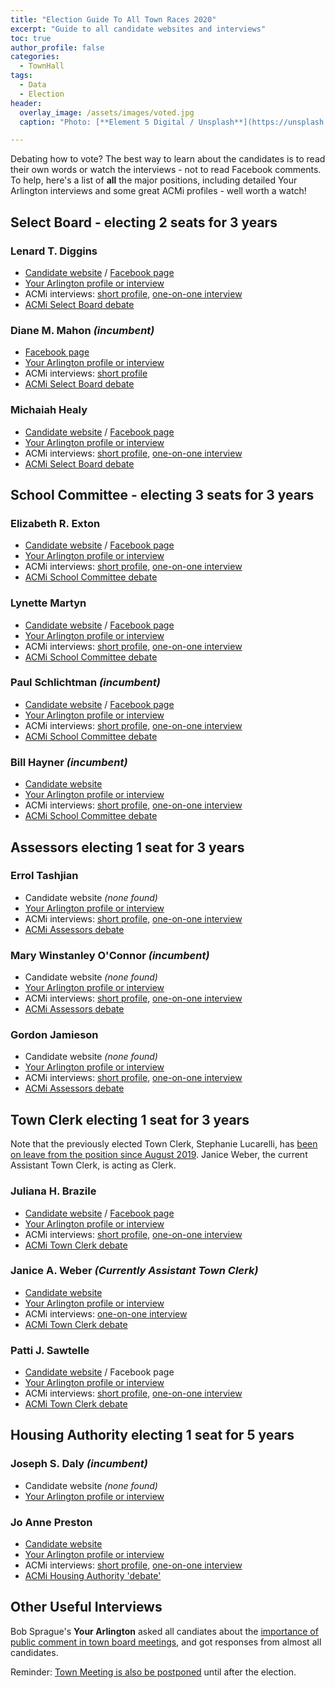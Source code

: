 ```yaml
---
title: "Election Guide To All Town Races 2020"
excerpt: "Guide to all candidate websites and interviews"
toc: true
author_profile: false
categories:
  - TownHall
tags:
  - Data
  - Election
header:
  overlay_image: /assets/images/voted.jpg
  caption: "Photo: [**Element 5 Digital / Unsplash**](https://unsplash.com/@element5digital)"

---
```


Debating how to vote?  The best way to learn about the candidates is to read their own words or watch the interviews - not to read Facebook comments.  To help, here's a list of **all** the major positions, including detailed Your Arlington interviews and some great ACMi profiles - well worth a watch!

## Select Board - electing 2 seats for 3 years

### Lenard T. Diggins

- [Candidate website](https://www.digginsforselectboard.com) / [Facebook page](https://www.facebook.com/LenForSelectBoard/)
- [Your Arlington profile or interview](https://www.yourarlington.com/arlington-archives/town-school/elections/16604-diggins-011320.html)
- ACMi interviews: [short profile](https://acmi.tv/videos/select-board-candidate-profiles-2020-lenard-t-diggins/), [one-on-one interview](https://acmi.tv/videos/one-on-one-select-board-lenard-diggins/)
- [ACMi Select Board debate](https://acmi.tv/videos/arlington-select-board-debate-2020/)

### Diane M. Mahon _(incumbent)_

- [Facebook page](https://www.facebook.com/Diane.Mahon.for.SelectBoard/)
- [Your Arlington profile or interview](https://www.yourarlington.com/arlington-archives/town-school/elections/16905-mahon-032520.html)
- ACMi interviews: [short profile](https://acmi.tv/videos/select-board-candidate-profiles-2020-diane-mahon/)
- [ACMi Select Board debate](https://acmi.tv/videos/arlington-select-board-debate-2020/)


### Michaiah Healy

- [Candidate website](https://www.healyforselectboard.com) / [Facebook page](https://www.facebook.com/MichaiahHealyforSelectBoard/)
- [Your Arlington profile or interview](https://www.yourarlington.com/arlington-archives/town-school/elections/16829-healy-031120.html)
- ACMi interviews: [short profile](https://acmi.tv/videos/select-board-candidate-profiles-2020-michaiah-healy/), [one-on-one interview](https://acmi.tv/videos/one-on-one-select-board-michaiah-healy/)
- [ACMi Select Board debate](https://acmi.tv/videos/arlington-select-board-debate-2020/)


## School Committee - electing 3 seats for 3 years

### Elizabeth R. Exton

- [Candidate website](https://www.elizabethexton.com) / [Facebook page](https://www.facebook.com/ExtonforSchoolCommittee/)
- [Your Arlington profile or interview](https://www.yourarlington.com/arlington-archives/town-school/elections/16765-exton-022220.html)
- ACMi interviews: [short profile](https://acmi.tv/videos/school-committee-candidate-profiles-elizabeth-r-exton/), [one-on-one interview](https://acmi.tv/videos/one-on-one-school-committee-elizabeth-exton/)
- [ACMi School Committee debate](https://acmi.tv/videos/arlington-school-committee-debate-2020/)

### Lynette Martyn

- [Candidate website](https://www.electlynette.com) / [Facebook page](https://www.facebook.com/ElectLynetteSchoolCommittee/)
- [Your Arlington profile or interview](https://www.yourarlington.com/arlington-archives/town-school/elections/16780-martyn-022820.html)
- ACMi interviews: [short profile](https://acmi.tv/videos/school-committee-candidate-profiles-lynette-martyn-2020/), [one-on-one interview](https://acmi.tv/videos/one-on-one-school-committee-lynette-martin/)
- [ACMi School Committee debate](https://acmi.tv/videos/arlington-school-committee-debate-2020/)

### Paul Schlichtman _(incumbent)_

- [Candidate website](http://www.schlichtman.org) / [Facebook page](https://www.facebook.com/paulschlichtman)
- [Your Arlington profile or interview](https://www.yourarlington.com/arlington-archives/town-school/elections/16711-schlichtman-020920.html)
- ACMi interviews: [short profile](https://acmi.tv/videos/school-committee-candidate-profiles-paul-schlichtman-2020/), [one-on-one interview](https://acmi.tv/videos/one-on-one-school-committee-paul-schlichtman/)
- [ACMi School Committee debate](https://acmi.tv/videos/arlington-school-committee-debate-2020/)

### Bill Hayner _(incumbent)_

- [Candidate website](https://www.facebook.com/paulschlichtman)
- [Your Arlington profile or interview](https://www.yourarlington.com/arlington-archives/town-school/elections/16630-hayner-012620.html)
- ACMi interviews: [short profile](https://acmi.tv/videos/school-committee-candidate-profiles-bill-hayner-2020/), [one-on-one interview](https://acmi.tv/videos/one-on-one-school-committee-bill-hayner/)
- [ACMi School Committee debate](https://acmi.tv/videos/arlington-school-committee-debate-2020/)


## Assessors electing 1 seat for 3 years

### Errol Tashjian

- Candidate website _(none found)_
- [Your Arlington profile or interview](https://www.yourarlington.com/arlington-archives/town-school/elections/16799-tashjian-030420.html)
- ACMi interviews: [short profile](https://acmi.tv/videos/assessors-candidate-profiles-errol-tashjian-2020/), [one-on-one interview](https://acmi.tv/videos/one-on-one-assessors-errol-tashjian/)
- [ACMi Assessors debate](https://acmi.tv/videos/arlington-assessors-debate-2020/)

### Mary Winstanley O'Connor _(incumbent)_

- Candidate website _(none found)_
- [Your Arlington profile or interview](https://www.yourarlington.com/arlington-archives/town-school/elections/16732-oconnor-021620.html)
- ACMi interviews: [short profile](https://acmi.tv/videos/assessors-candidate-profiles-mary-winstanley-oconnor-2020/), [one-on-one interview](https://acmi.tv/videos/one-on-one-assessors-mary-winstanley-oconnor/)
- [ACMi Assessors debate](https://acmi.tv/videos/arlington-assessors-debate-2020/)

### Gordon Jamieson

- Candidate website _(none found)_
- [Your Arlington profile or interview](https://www.yourarlington.com/arlington-archives/town-school/elections/16955-jamieson-40820.html)
- ACMi interviews: [short profile](https://acmi.tv/videos/assessors-candidate-profiles-2020-gordon-jamieson/), [one-on-one interview](https://acmi.tv/videos/one-on-one-assessors-gordon-jamieson/)
- [ACMi Assessors debate](https://acmi.tv/videos/arlington-assessors-debate-2020/)


## Town Clerk electing 1 seat for 3 years

Note that the previously elected Town Clerk, Stephanie Lucarelli, has [been on leave from the position since August 2019](https://www.yourarlington.com/arlington-archives/town-school/town-meeting/16064-clerk-090919.html).  Janice Weber, the current Assistant Town Clerk, is acting as Clerk.

### Juliana H. Brazile

- [Candidate website](https://www.brazileforclerk.com) / [Facebook page](https://www.facebook.com/brazileforclerk)
- [Your Arlington profile or interview](https://www.yourarlington.com/arlington-archives/town-school/elections/16629-brazile-011920.html)
- ACMi interviews: [short profile](https://acmi.tv/videos/town-clerk-candidate-profiles-juliana-h-brazile-2020/), [one-on-one interview](https://acmi.tv/videos/one-on-one-town-clerk-juliana-h-brazile/)
- [ACMi Town Clerk debate](https://acmi.tv/videos/arlington-town-clerk-debate-2020/)

### Janice A. Weber _(Currently Assistant Town Clerk)_

- [Candidate website](http://weberforclerk.org)
- [Your Arlington profile or interview](https://www.yourarlington.com/arlington-archives/town-school/elections/16678-weber-020220.html)
- ACMi interviews: [one-on-one interview](https://acmi.tv/videos/one-on-one-town-clerk-janice-weber/)
- [ACMi Town Clerk debate](https://acmi.tv/videos/arlington-town-clerk-debate-2020/)

### Patti J. Sawtelle 

- [Candidate website](https://www.pattifortownclerk.com/) / Facebook page
- [Your Arlington profile or interview](https://www.yourarlington.com/arlington-archives/town-school/elections/16561-sawtelle-010320.html)
- ACMi interviews: [short profile](https://acmi.tv/videos/town-clerk-candidate-profiles-patti-j-sawtelle/), [one-on-one interview](https://acmi.tv/videos/one-on-one-town-clerk-patti-j-sawtelle/)
- [ACMi Town Clerk debate](https://acmi.tv/videos/arlington-town-clerk-debate-2020/)


## Housing Authority electing 1 seat for 5 years  

### Joseph S. Daly  _(incumbent)_

- Candidate website _(none found)_
- [Your Arlington profile or interview](https://www.yourarlington.com/arlington-archives/town-school/elections/16856-daly-031820.html)

### Jo Anne Preston 

- [Candidate website](https://electjoannepreston.com) 
- [Your Arlington profile or interview](https://www.yourarlington.com/arlington-archives/town-school/elections/16929-preston-040120.html)
- ACMi interviews: [short profile](https://acmi.tv/videos/housing-authority-candidate-profiles-jo-anne-preston-2020/), [one-on-one interview](https://acmi.tv/videos/one-on-one-housing-authority-jo-anne-preston/)
- [ACMi Housing Authority 'debate'](https://acmi.tv/videos/arlington-housing-authority-debate-2020/)


## Other Useful Interviews

Bob Sprague's **Your Arlington** asked all candiates about the [importance of public comment in town board meetings](https://www.yourarlington.com/easyblog/entry/3-pols/2745-public-041120.html), and got responses from almost all candidates.


Reminder: [Town Meeting is also be postponed](/townmeeting/town-meeting-during-covid/) until after the election.
